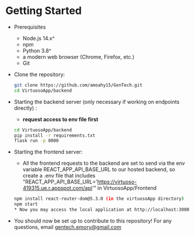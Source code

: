 # Getting Started

* Prerequisites
  * Node.js 14.x^
  * npm
  * Python 3.8^
  * a modern web browser (Chrome, Firefox, etc.)
  * Git
    
* Clone the repository:
    ```bash 
    git clone https://github.com/amoahy15/GenTech.git
    cd VirtuosoApp/backend
    
    
* Starting the backend server (only necessary if working on endpoints directly) :
  * **request access to env file first**
  ```bash
  cd VirtuosoApp/backend
  pip install -r requirements.txt
  flask run -p 8000
  
  
* Starting the frontend server:
  * All the frontend requests to the backend are set to send via the env variable REACT_APP_API_BASE_URL to our hosted backend, so create a .env file
  that includes "REACT_APP_API_BASE_URL='https://virtuoso-419315.ue.r.appspot.com/api'" in VirtuosoApp/Frontend
  ```bash
  npm install react-router-dom@5.3.0 (in the virtuosoApp directory)
  npm start
  * Now you may access the local application at http://localhost:3000
  
* You should now be set up to contribute to this repository! For any questions, email gentech.emory@gmail.com
